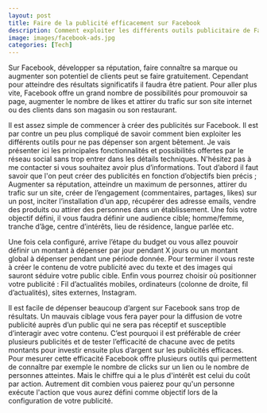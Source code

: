 ```yaml
---
layout: post
title: Faire de la publicité efficacement sur Facebook
description: Comment exploiter les différents outils publicitaire de Facebook pour ne pas dépenser son argent bêtement.
image: images/facebook-ads.jpg
categories: [Tech]
---
```

Sur Facebook, développer sa réputation, faire connaître sa marque ou augmenter son potentiel de clients peut se faire gratuitement. Cependant pour atteindre des résultats significatifs il faudra être patient. Pour aller plus vite, Facebook offre un grand nombre de possibilités pour promouvoir sa page, augmenter le nombre de likes et attirer du trafic sur son site internet ou des clients dans son magasin ou son restaurant.
 

Il est assez simple de commencer à créer des publicités sur Facebook. Il est par contre un peu plus compliqué de savoir comment bien exploiter les différents outils pour ne pas dépenser son argent bêtement.
Je vais présenter ici les principales fonctionnalités et possibilités offertes par le réseau social sans trop entrer dans les détails techniques. N'hésitez pas à me contacter si vous souhaitez avoir plus d’informations.
Tout d’abord il faut savoir que l'on peut créer des publicités en fonction d’objectifs bien précis ; Augmenter sa réputation, atteindre un maximum de personnes, attirer du trafic sur un site, créer de l’engagement (commentaires, partages, likes) sur un post, inciter l’installation d’un app, récupérer des adresse emails, vendre des produits ou attirer des personnes dans un établissement. Une fois votre objectif défini, il vous faudra définir une audience cible; homme/femme, tranche d’âge, centre d’intérêts, lieu de résidence, langue parlée etc. 

Une fois cela configuré, arrive l’étape du budget ou vous allez pouvoir définir un montant à dépenser par jour pendant X jours ou un montant global à dépenser pendant une période donnée. Pour terminer il vous reste à créer le contenu de votre publicité avec du texte et des images qui sauront séduire votre public cible. Enfin vous pourrez choisir où positionner votre publicité : Fil d’actualités mobiles, ordinateurs (colonne de droite, fil d’actualités), sites externes, Instagram.

Il est facile de dépenser beaucoup d’argent sur Facebook sans trop de résultats. Un mauvais ciblage vous fera payer pour la diffusion de votre publicité auprès d’un public qui ne sera pas réceptif et susceptible d’interagir avec votre contenu. C’est pourquoi il est préférable de créer plusieurs publicités et de tester l’efficacité de chacune avec de petits montants pour investir ensuite plus d’argent sur les publicités efficaces. Pour mesurer cette efficacité Facebook offre plusieurs outils qui permettent de connaître par exemple le nombre de clicks sur un lien ou le nombre de personnes atteintes. Mais le chiffre qui a le plus d'intérêt est celui du coût par action. Autrement dit combien vous paierez pour qu'un personne exécute l'action que vous aurez défini comme objectif lors de la configuration de votre publicité.